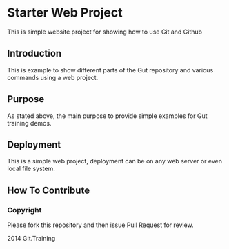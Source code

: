 # Starter Web Project

This is simple website project for
showing how to use Git and Github
## Introduction

This is example to show different parts 
of the Gut repository and various commands
using a web project.


## Purpose
As stated above, the main purpose to
provide simple examples for Gut training 
demos.

## Deployment
This is a simple web project, deployment
can be on any web server or even local
file system.

## How To Contribute

### Copyright 
Please fork this repository and then issue Pull Request for review.

2014 Git.Training 
